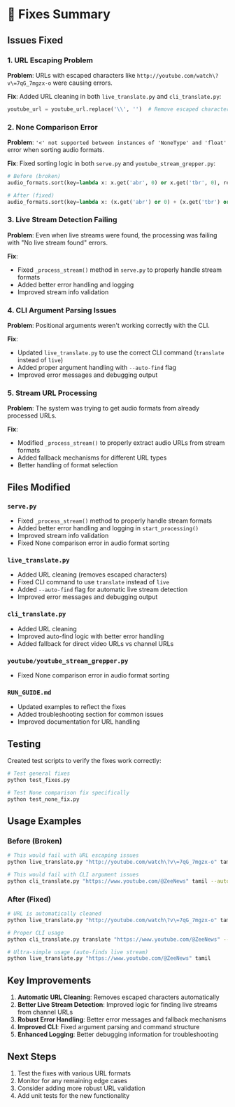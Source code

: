 # 🔧 Fixes Summary

## Issues Fixed

### 1. **URL Escaping Problem**
**Problem**: URLs with escaped characters like `http://youtube.com/watch\?v\=7qG_7mgzx-o` were causing errors.

**Fix**: Added URL cleaning in both `live_translate.py` and `cli_translate.py`:
```python
youtube_url = youtube_url.replace('\\', '')  # Remove escaped characters
```

### 2. **None Comparison Error**
**Problem**: `'<' not supported between instances of 'NoneType' and 'float'` error when sorting audio formats.

**Fix**: Fixed sorting logic in both `serve.py` and `youtube_stream_grepper.py`:
```python
# Before (broken)
audio_formats.sort(key=lambda x: x.get('abr', 0) or x.get('tbr', 0), reverse=True)

# After (fixed)
audio_formats.sort(key=lambda x: (x.get('abr') or 0) + (x.get('tbr') or 0), reverse=True)
```

### 3. **Live Stream Detection Failing**
**Problem**: Even when live streams were found, the processing was failing with "No live stream found" errors.

**Fix**: 
- Fixed `_process_stream()` method in `serve.py` to properly handle stream formats
- Added better error handling and logging
- Improved stream info validation

### 4. **CLI Argument Parsing Issues**
**Problem**: Positional arguments weren't working correctly with the CLI.

**Fix**: 
- Updated `live_translate.py` to use the correct CLI command (`translate` instead of `live`)
- Added proper argument handling with `--auto-find` flag
- Improved error messages and debugging output

### 5. **Stream URL Processing**
**Problem**: The system was trying to get audio formats from already processed URLs.

**Fix**: 
- Modified `_process_stream()` to properly extract audio URLs from stream formats
- Added fallback mechanisms for different URL types
- Better handling of format selection

## Files Modified

### `serve.py`
- Fixed `_process_stream()` method to properly handle stream formats
- Added better error handling and logging in `start_processing()`
- Improved stream info validation
- Fixed None comparison error in audio format sorting

### `live_translate.py`
- Added URL cleaning (removes escaped characters)
- Fixed CLI command to use `translate` instead of `live`
- Added `--auto-find` flag for automatic live stream detection
- Improved error messages and debugging output

### `cli_translate.py`
- Added URL cleaning
- Improved auto-find logic with better error handling
- Added fallback for direct video URLs vs channel URLs

### `youtube/youtube_stream_grepper.py`
- Fixed None comparison error in audio format sorting

### `RUN_GUIDE.md`
- Updated examples to reflect the fixes
- Added troubleshooting section for common issues
- Improved documentation for URL handling

## Testing

Created test scripts to verify the fixes work correctly:
```bash
# Test general fixes
python test_fixes.py

# Test None comparison fix specifically
python test_none_fix.py
```

## Usage Examples

### Before (Broken)
```bash
# This would fail with URL escaping issues
python live_translate.py "http://youtube.com/watch\?v\=7qG_7mgzx-o" tamil

# This would fail with CLI argument issues
python cli_translate.py "https://www.youtube.com/@ZeeNews" tamil --auto-find
```

### After (Fixed)
```bash
# URL is automatically cleaned
python live_translate.py "http://youtube.com/watch\?v\=7qG_7mgzx-o" tamil

# Proper CLI usage
python cli_translate.py translate "https://www.youtube.com/@ZeeNews" --language tamil --auto-find

# Ultra-simple usage (auto-finds live stream)
python live_translate.py "https://www.youtube.com/@ZeeNews" tamil
```

## Key Improvements

1. **Automatic URL Cleaning**: Removes escaped characters automatically
2. **Better Live Stream Detection**: Improved logic for finding live streams from channel URLs
3. **Robust Error Handling**: Better error messages and fallback mechanisms
4. **Improved CLI**: Fixed argument parsing and command structure
5. **Enhanced Logging**: Better debugging information for troubleshooting

## Next Steps

1. Test the fixes with various URL formats
2. Monitor for any remaining edge cases
3. Consider adding more robust URL validation
4. Add unit tests for the new functionality 